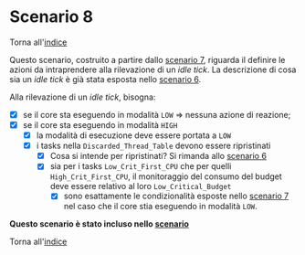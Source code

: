# Scenario 8

Torna all'[indice](../index.md)

Questo scenario, costruito a partire dallo [scenario 7](../scenario_7/scenario_7.md), riguarda il definire le azioni da intraprendere alla rilevazione di un *idle tick*. La descrizione di cosa sia un *idle tick* è già stata esposta nello [scenario 6](../scenario_6/scenario_6.md).

Alla rilevazione di un *idle tick*, bisogna:
- [X] se il core sta eseguendo in modalità `LOW` => nessuna azione di reazione;
- [X] se il core sta eseguendo in modalità `HIGH`
  - [X] la modalità di esecuzione deve essere portata a `LOW`
  - [X] i tasks nella `Discarded_Thread_Table` devono essere ripristinati
    - [X] Cosa si intende per ripristinati? Si rimanda allo [scenario 6](../scenario_6/scenario_6.md)
    - [X] sia per i tasks `Low_Crit_First_CPU` che per quelli `High_Crit_First_CPU`, il monitoraggio del consumo del budget deve essere relativo al loro `Low_Critical_Budget`
      - [X] sono esattamente le condizionalità esposte nello [scenario 7](../scenario_7/scenario_7.md) nel caso che il core stia eseguendo in modalità `LOW`. 

**Questo scenario è stato incluso nello [scenario](../scenario_8/scenario_8.md)**

Torna all'[indice](../index.md)